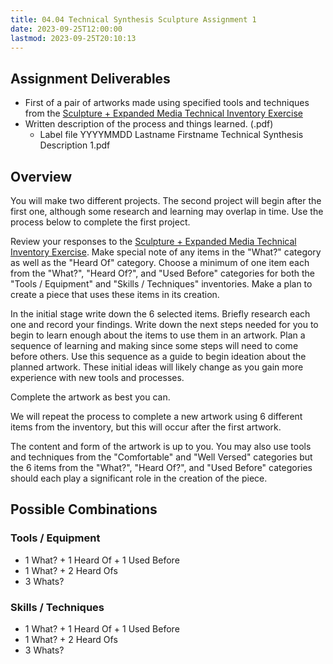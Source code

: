 ```yaml
---
title: 04.04 Technical Synthesis Sculpture Assignment 1
date: 2023-09-25T12:00:00
lastmod: 2023-09-25T20:10:13
---
```


## Assignment Deliverables

- First of a pair of artworks made using specified tools and techniques from the [Sculpture + Expanded Media Technical Inventory Exercise](./04-02-sculpture-technical-inventory-exercise.md)
- Written description of the process and things learned. (.pdf)
  - Label file YYYYMMDD Lastname Firstname Technical Synthesis Description 1.pdf

## Overview

You will make two different projects. The second project will begin after the first one, although some research and learning may overlap in time. Use the process below to complete the first project.

Review your responses to the [Sculpture + Expanded Media Technical Inventory Exercise](./04-02-sculpture-technical-inventory-exercise.md). Make special note of any items in the "What?" category as well as the "Heard Of" category. Choose a minimum of one item each from the "What?", "Heard Of?", and "Used Before" categories for both the "Tools / Equipment" and "Skills / Techniques" inventories. Make a plan to create a piece that uses these items in its creation.

In the initial stage write down the 6 selected items. Briefly research each one and record your findings. Write down the next steps needed for you to begin to learn enough about the items to use them in an artwork. Plan a sequence of learning and making since some steps will need to come before others. Use this sequence as a guide to begin ideation about the planned artwork. These initial ideas will likely change as you gain more experience with new tools and processes.

Complete the artwork as best you can.

We will repeat the process to complete a new artwork using 6 different items from the inventory, but this will occur after the first artwork.

The content and form of the artwork is up to you. You may also use tools and techniques from the "Comfortable" and "Well Versed" categories but the 6 items from the "What?", "Heard Of?", and "Used Before" categories should each play a significant role in the creation of the piece.

## Possible Combinations

<div class="two-column-grid">
<div>

### Tools / Equipment

- 1 What? + 1 Heard Of + 1 Used Before
- 1 What? + 2 Heard Ofs
- 3 Whats?

</div>

<div>

### Skills / Techniques

- 1 What? + 1 Heard Of + 1 Used Before
- 1 What? + 2 Heard Ofs
- 3 Whats?

</div>

</div>
